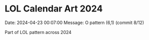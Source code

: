 # LOL Calendar Art 2024

Date: 2024-04-23 00:07:00
Message: O pattern (6,1) (commit 8/12)

Part of LOL pattern across 2024
